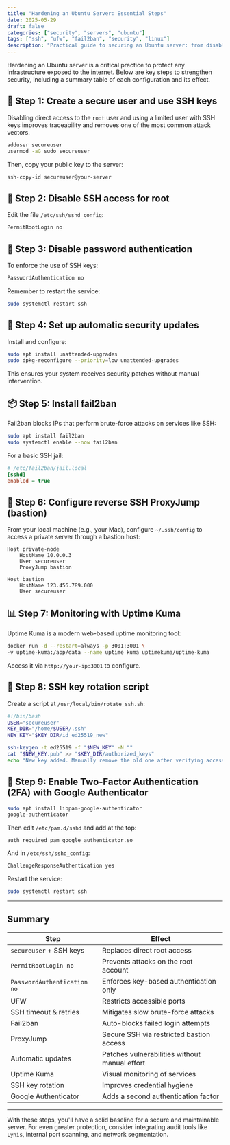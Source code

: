 ```yaml
---
title: "Hardening an Ubuntu Server: Essential Steps"
date: 2025-05-29
draft: false
categories: ["security", "servers", "ubuntu"]
tags: ["ssh", "ufw", "fail2ban", "security", "linux"]
description: "Practical guide to securing an Ubuntu server: from disabling root access to setting up reverse ProxyJump and two-factor authentication."
---
```


Hardening an Ubuntu server is a critical practice to protect any infrastructure exposed to the internet. Below are key steps to strengthen security, including a summary table of each configuration and its effect.

## 🔐 Step 1: Create a secure user and use SSH keys

Disabling direct access to the `root` user and using a limited user with SSH keys improves traceability and removes one of the most common attack vectors.

```bash
adduser secureuser
usermod -aG sudo secureuser
```

Then, copy your public key to the server:

```bash
ssh-copy-id secureuser@your-server
```

## 🔐 Step 2: Disable SSH access for root

Edit the file `/etc/ssh/sshd_config`:

```bash
PermitRootLogin no
```

## 🔐 Step 3: Disable password authentication

To enforce the use of SSH keys:

```bash
PasswordAuthentication no
```

Remember to restart the service:

```bash
sudo systemctl restart ssh
```

## 🔁 Step 4: Set up automatic security updates

Install and configure:

```bash
sudo apt install unattended-upgrades
sudo dpkg-reconfigure --priority=low unattended-upgrades
```

This ensures your system receives security patches without manual intervention.

## 📦 Step 5: Install fail2ban

Fail2ban blocks IPs that perform brute-force attacks on services like SSH:

```bash
sudo apt install fail2ban
sudo systemctl enable --now fail2ban
```

For a basic SSH jail:

```ini
# /etc/fail2ban/jail.local
[sshd]
enabled = true
```

## 🔄 Step 6: Configure reverse SSH ProxyJump (bastion)

From your local machine (e.g., your Mac), configure `~/.ssh/config` to access a private server through a bastion host:

```ssh
Host private-node
    HostName 10.0.0.3
    User secureuser
    ProxyJump bastion

Host bastion
    HostName 123.456.789.000
    User secureuser
```

## 📊 Step 7: Monitoring with Uptime Kuma

Uptime Kuma is a modern web-based uptime monitoring tool:

```bash
docker run -d --restart=always -p 3001:3001 \
-v uptime-kuma:/app/data --name uptime kuma uptimekuma/uptime-kuma
```

Access it via `http://your-ip:3001` to configure.

## 📜 Step 8: SSH key rotation script

Create a script at `/usr/local/bin/rotate_ssh.sh`:

```bash
#!/bin/bash
USER="secureuser"
KEY_DIR="/home/$USER/.ssh"
NEW_KEY="$KEY_DIR/id_ed25519_new"

ssh-keygen -t ed25519 -f "$NEW_KEY" -N ""
cat "$NEW_KEY.pub" >> "$KEY_DIR/authorized_keys"
echo "New key added. Manually remove the old one after verifying access."
```

## 🔐 Step 9: Enable Two-Factor Authentication (2FA) with Google Authenticator

```bash
sudo apt install libpam-google-authenticator
google-authenticator
```

Then edit `/etc/pam.d/sshd` and add at the top:

```
auth required pam_google_authenticator.so
```

And in `/etc/ssh/sshd_config`:

```bash
ChallengeResponseAuthentication yes
```

Restart the service:

```bash
sudo systemctl restart ssh
```

---

## Summary

| Step                          | Effect                                                     |
|-------------------------------|-------------------------------------------------------------|
| `secureuser` + SSH keys       | Replaces direct root access                                |
| `PermitRootLogin no`          | Prevents attacks on the root account                       |
| `PasswordAuthentication no`   | Enforces key-based authentication only                     |
| UFW                           | Restricts accessible ports                                 |
| SSH timeout & retries         | Mitigates slow brute-force attacks                         |
| Fail2ban                      | Auto-blocks failed login attempts                          |
| ProxyJump                     | Secure SSH via restricted bastion access                   |
| Automatic updates             | Patches vulnerabilities without manual effort              |
| Uptime Kuma                   | Visual monitoring of services                              |
| SSH key rotation              | Improves credential hygiene                                |
| Google Authenticator          | Adds a second authentication factor                        |

---

With these steps, you'll have a solid baseline for a secure and maintainable server. For even greater protection, consider integrating audit tools like `Lynis`, internal port scanning, and network segmentation.